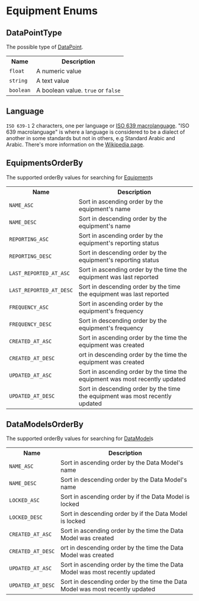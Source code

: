 # Equipment Enums

## DataPointType

The possible type of [DataPoint](./equipmentObjects.md#datapoint).

<table>
    <tr>
        <th nowrap>Name</th>
        <th nowrap>Description</th>
    </tr>
    <tr>
        <td nowrap><code>float</code></td>
        <td>A numeric value</td>
    </tr>
    <tr>
        <td nowrap><code>string</code></td>
        <td>A text value</td>
    </tr>
    <tr>
        <td nowrap><code>boolean</code></td>
        <td>A boolean value. <code>true</code> or <code>false</code></td>
    </tr>
</table>

## Language

`ISO 639-1` 2 characters, one per language or [ISO 639 macrolanguage](https://en.wikipedia.org/wiki/ISO_639_macrolanguage).
"ISO 639 macrolanguage" is where a language is considered to be a dialect of another in some standards but not in others, e.g Standard Arabic and Arabic. There's more information on the [Wikipedia page](https://en.wikipedia.org/wiki/ISO_639_macrolanguage).

## EquipmentsOrderBy

The supported orderBy values for searching for [Equipment](./equipmentInterfaces.md#equipmentinterface)s

<table>
    <tr>
        <th nowrap>Name</th>
        <th nowrap>Description</th>
    </tr>
    <tr>
        <td nowrap><code>NAME_ASC</code></td>
        <td>Sort in ascending order by the equipment's name</td>
    </tr>
    <tr>
        <td nowrap><code>NAME_DESC</code></td>
        <td>Sort in descending order by the equipment's name</td>
    </tr>
    <tr>
        <td nowrap><code>REPORTING_ASC</code></td>
        <td>Sort in ascending order by the equipment's reporting status</td>
    </tr>
    <tr>
        <td nowrap><code>REPORTING_DESC</code></td>
        <td>Sort in descending order by the equipment's reporting status</td>
    </tr>
     <tr>
        <td nowrap><code>LAST_REPORTED_AT_ASC</code></td>
        <td>Sort in ascending order by the time the equipment was last reported</td>
    </tr>
    <tr>
        <td nowrap><code>LAST_REPORTED_AT_DESC</code></td>
        <td>Sort in descending order by the time the equipment was last reported</td>
    </tr>
    <tr>
        <td nowrap><code>FREQUENCY_ASC</code></td>
        <td>Sort in ascending order by the equipment's frequency</td>
    </tr>
    <tr>
        <td nowrap><code>FREQUENCY_DESC</code></td>
        <td>Sort in descending order by the equipment's frequency</td>
    </tr>
    <tr>
        <td nowrap><code>CREATED_AT_ASC</code></td>
        <td>Sort in ascending order by the time the equipment was created</td>
    </tr>
    <tr>
        <td nowrap><code>CREATED_AT_DESC</code></td>
        <td>ort in descending order by the time the equipment was created</td>
    </tr>
    <tr>
        <td nowrap><code>UPDATED_AT_ASC</code></td>
        <td>Sort in ascending order by the time the equipment was most recently updated</td>
    </tr>
    <tr>
        <td nowrap><code>UPDATED_AT_DESC</code></td>
        <td>Sort in descending order by the time the equipment was most recently updated</td>
    </tr>
</table>

## DataModelsOrderBy

The supported orderBy values for searching for [DataModel](./equipmentObjects.md#datamodel)s

<table>
    <tr>
        <th nowrap>Name</th>
        <th nowrap>Description</th>
    </tr>
    <tr>
        <td nowrap><code>NAME_ASC</code></td>
        <td>Sort in ascending order by the Data Model's name</td>
    </tr>
    <tr>
        <td nowrap><code>NAME_DESC</code></td>
        <td>Sort in descending order by the Data Model's name</td>
    </tr>
    <tr>
        <td nowrap><code>LOCKED_ASC</code></td>
        <td>Sort in ascending order by if the Data Model is locked</td>
    </tr>
    <tr>
        <td nowrap><code>LOCKED_DESC</code></td>
        <td>Sort in descending order by if the Data Model is locked</td>
    </tr>
    <tr>
        <td nowrap><code>CREATED_AT_ASC</code></td>
        <td>Sort in ascending order by the time the Data Model was created</td>
    </tr>
    <tr>
        <td nowrap><code>CREATED_AT_DESC</code></td>
        <td>ort in descending order by the time the Data Model was created</td>
    </tr>
    <tr>
        <td nowrap><code>UPDATED_AT_ASC</code></td>
        <td>Sort in ascending order by the time the Data Model was most recently updated</td>
    </tr>
    <tr>
        <td nowrap><code>UPDATED_AT_DESC</code></td>
        <td>Sort in descending order by the time the Data Model was most recently updated</td>
    </tr>
</table>
